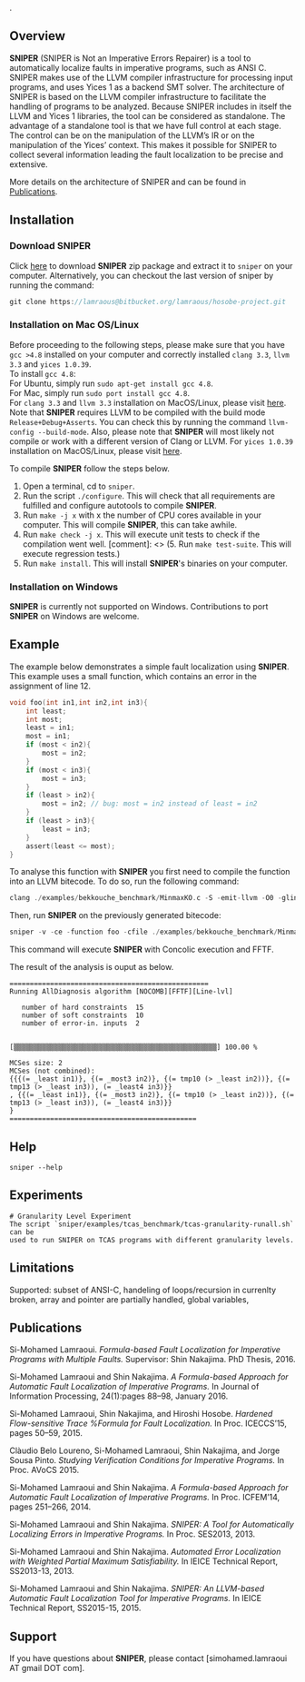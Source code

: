 .

## Overview

**SNIPER** (SNIPER is Not an Imperative Errors Repairer) is a tool to automatically localize faults in imperative programs, such as ANSI C. SNIPER makes use of the LLVM compiler infrastructure for processing input programs, and uses Yices 1 as a backend SMT solver. 
The architecture of SNIPER is based on the LLVM compiler infrastructure to facilitate 
the handling of programs to be analyzed. 
Because SNIPER includes in itself the 
LLVM and Yices 1 libraries, the tool can be considered as standalone. 
The advantage of a standalone tool is that we have full control at each stage. 
The control can be on the manipulation of the LLVM’s IR 
or on the manipulation of the Yices’ context. This makes it 
possible for SNIPER to collect several information leading the fault localization 
to be precise and extensive. 


More details on the architecture of SNIPER and can be found in [Publications](#publications).


## Installation


### Download SNIPER


Click [here](https://bitbucket.org/lamraous/hosobe-project/get/b654a4ad5bfb.zip) to download **SNIPER** zip package and extract it to `sniper` on your computer. 
Alternatively, you can checkout the last version of sniper by running the command: 
```c
git clone https://lamraous@bitbucket.org/lamraous/hosobe-project.git
```

### Installation on Mac OS/Linux

Before proceeding to the following steps, please make sure that you have `gcc >4.8` installed on your computer and correctly installed `clang 3.3`, `llvm 3.3` and `yices 1.0.39`.  
To install `gcc 4.8`:  
For Ubuntu, simply run `sudo apt-get install gcc 4.8`.  
For Mac, simply run `sudo port install gcc 4.8`.  
For `clang 3.3` and `llvm 3.3` installation on MacOS/Linux, please visit [here](http://llvm.org). 
Note that **SNIPER** requires LLVM to be compiled with the build mode `Release+Debug+Asserts`. You can check this by running the command `llvm-config --build-mode`.
Also, please note that **SNIPER** will most likely not compile or work with a different version of Clang or LLVM. 
For `yices 1.0.39` installation on MacOS/Linux, please visit [here](http://yices.csl.sri.com).

To compile **SNIPER** follow the steps below.
1. Open a terminal, cd to `sniper`. 
2. Run the script `./configure`. This will check that all requirements are fulfilled and configure autotools to compile **SNIPER**. 
3. Run `make -j x` with x the number of CPU cores available in your computer. This will compile **SNIPER**, this can take awhile. 
4. Run `make check -j x`. This will execute unit tests to check if the compilation went well. 
[comment]: <> (5. Run `make test-suite`. This will execute regression tests.)
5. Run `make install`. This will install **SNIPER**'s binaries on your computer. 


### Installation on Windows

**SNIPER** is currently not supported on Windows.
Contributions to port **SNIPER** on Windows are welcome. 


## Example

The example below demonstrates a simple fault localization using **SNIPER**. 
This example uses a small function, which contains an error in the assignment of line 12.

```c
void foo(int in1,int in2,int in3){
	int least;
	int most;
	least = in1;
	most = in1;
	if (most < in2){
		most = in2;
	}
	if (most < in3){
		most = in3;
	}
	if (least > in2){ 
		most = in2; // bug: most = in2 instead of least = in2
	}
	if (least > in3){ 
		least = in3; 
	}
	assert(least <= most);
}
```

To analyse this function with **SNIPER** you first need to compile the function into an LLVM bitecode. To do so, run the following command:
```c
clang ./examples/bekkouche_benchmark/MinmaxKO.c -S -emit-llvm -O0 -gline-tables-only -o ./examples/bekkouche_benchmark/MinmaxKO.bc
```
Then, run **SNIPER** on the previously generated bitecode:
```c
sniper -v -ce -function foo -cfile ./examples/bekkouche_benchmark/MinmaxKO.c ./examples/bekkouche_benchmark/MinmaxKO.bc
```
This command will execute **SNIPER** with Concolic execution and FFTF.

The result of the analysis is ouput as below.
```
=================================================
Running AllDiagnosis algorithm [NOCOMB][FFTF][Line-lvl]

   number of hard constraints  15
   number of soft constraints  10
   number of error-in. inputs  2


[▒▒▒▒▒▒▒▒▒▒▒▒▒▒▒▒▒▒▒▒▒▒▒▒▒▒▒▒▒▒▒▒▒▒▒▒▒▒▒▒▒▒▒▒▒▒▒▒▒▒] 100.00 %

MCSes size: 2
MCSes (not combined):
{{{(= _least in1)}, {(= _most3 in2)}, {(= tmp10 (> _least in2))}, {(= tmp13 (> _least in3)), (= _least4 in3)}}
, {{(= _least in1)}, {(= _most3 in2)}, {(= tmp10 (> _least in2))}, {(= tmp13 (> _least in3)), (= _least4 in3)}}
}
==============================================
```


## Help

`sniper --help`


## Experiments

	# Granularity Level Experiment
	The script `sniper/examples/tcas_benchmark/tcas-granularity-runall.sh` can be 
	used to run SNIPER on TCAS programs with different granularity levels.



## Limitations

Supported: subset of ANSI-C, handeling of loops/recursion in currenlty broken,
array and pointer are partially handled, global variables, 


<a name="publications"></a>
## Publications

Si-Mohamed Lamraoui. 
*Formula-based Fault Localization for Imperative Programs with Multiple Faults.*
Supervisor: Shin Nakajima. PhD Thesis, 2016.

Si-Mohamed Lamraoui and Shin Nakajima. 
*A Formula-based Approach for Automatic Fault Localization of Imperative Programs.*
In Journal of Information Processing, 24(1):pages 88–98, January 2016.

Si-Mohamed Lamraoui, Shin Nakajima, and Hiroshi Hosobe. 
*Hardened Flow-sensitive Trace %Formula for Fault Localization.* 
In Proc. ICECCS’15, pages 50–59, 2015.

Clàudio Belo Loureno, Si-Mohamed Lamraoui, Shin Nakajima, and Jorge Sousa Pinto. 
*Studying Verification Conditions for Imperative Programs.* 
In Proc. AVoCS 2015.

Si-Mohamed Lamraoui and Shin Nakajima. 
*A Formula-based Approach for Automatic Fault Localization of Imperative Programs.* 
In Proc. ICFEM’14, pages 251–266, 2014.

Si-Mohamed Lamraoui and Shin Nakajima. 
*SNIPER: A Tool for Automatically Localizing Errors in Imperative Programs.* 
In Proc. SES2013, 2013.

Si-Mohamed Lamraoui and Shin Nakajima. 
*Automated Error Localization with Weighted Partial Maximum Satisfiability.* 
In IEICE Technical Report, SS2013-13, 2013.

Si-Mohamed Lamraoui and Shin Nakajima. 
*SNIPER: An LLVM-based Automatic Fault Localization Tool for Imperative Programs.* 
In IEICE Technical Report, SS2015-15, 2015.

## Support

If you have questions about **SNIPER**, please contact [simohamed.lamraoui AT gmail DOT com].

